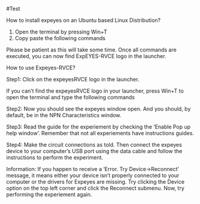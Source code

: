 #Test


How to install expeyes on an Ubuntu based Linux Distribution?

1. Open the terminal by pressing Win+T
2. Copy paste the following commands
	
		






Please be patient as this will take some time. Once all commands are executed, you can now find ExpEYES-RVCE logo in the launcher.


How to use Expeyes-RVCE?

Step1: Click on the expeyesRVCE logo in the launcher.

If you can’t find the expeyesRVCE logo in your launcher, press Win+T to open the terminal and type the following commands




Step2: Now you should see the expeyes window open. And you should, by default, be in the NPN Characteristics window.


Step3: Read the guide for the experiement by checking the ‘Enable Pop up help window’.
Remember that not all experiements have instructions guides. 


Step4: Make the circuit connections as told. Then connect the expeyes device to your computer’s USB port using the data cable and follow the instructions to perform the experiment.


Information: If you happen to receive a ‘Error. Try Device->Reconnect’ message, it means either your device isn’t properly connected to your computer or the drivers for Expeyes are missing.
Try clicking the Device option on the top left corner and click the Reconnect submenu.
Now, try performing the experiement again.
